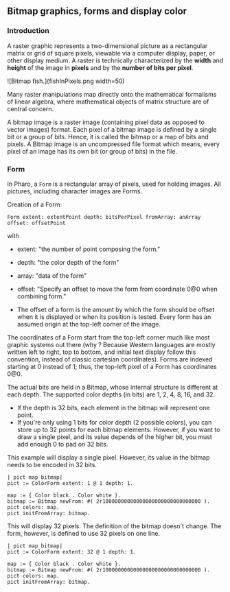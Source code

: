 ## Bitmap graphics, forms and display color

### Introduction

A raster graphic represents a two-dimensional picture as a rectangular matrix or grid of square pixels, viewable via a computer display, paper, or other display medium. A raster is technically characterized by the **width** and **height** of the image in **pixels** and by the **number of bits per pixel**.

![Bitmap fish.](fishInPixels.png width=50)

Many raster manipulations map directly onto the mathematical formalisms of linear algebra, where mathematical objects of matrix structure are of central concern.

A bitmap image is a raster image (containing pixel data as opposed to vector images) format. Each pixel of a bitmap image is defined by a single bit or a group of bits. Hence, it is called the bitmap or a map of bits and pixels. A Bitmap image is an uncompressed file format which means, every pixel of an image has its own bit (or group of bits) in the file.

### Form 

In Pharo, a `Form` is a rectangular array of pixels, used for holding images.  All pictures, including character images are Forms.

Creation of a Form:

```smalltalk
Form extent: extentPoint depth: bitsPerPixel fromArray: anArray offset: offsetPoint
```
with 

- extent: "the number of point composing the form."
- depth: "the color depth of the form"
- array: "data of the form"
- offset: "Specify an offset to move the form from coordinate 0@0 when combining form."

- The offset of a form is the amount by which the form should be offset when it is displayed or when its position is tested. Every form has an assumed origin at the top-left corner of the image. 

The coordinates of a Form start from the top-left corner much like most graphic systems out there (why ? Because Western languages are mostly written left to right, top to bottom, and initial text display follow this convention, instead of classic cartesian coordinates). 
Forms are indexed starting at 0 instead of 1; thus, the top-left pixel of a Form has coordinates 0@0.

The actual bits are held in a Bitmap, whose internal structure is different at each depth.
The supported color depths (in bits) are 1, 2, 4, 8, 16, and 32.

- If the depth is 32 bits, each element in the bitmap will represent one point.
- If you're only using 1 bits for color depth (2 possible colors), you can store up to 32 points for each bitmap elements. However, if you want to draw a single pixel, and its value depends of the higher bit, you must add enough 0 to pad on 32 bits.

This example will display a single pixel. However, its value in the bitmap needs to be encoded in 32 bits.

```smalltalk
| pict map bitmap|
pict := ColorForm extent: 1 @ 1 depth: 1.

map := { Color black . Color white }.
bitmap := Bitmap newFrom: #( 2r10000000000000000000000000000000 ).
pict colors: map.
pict initFromArray: bitmap.
```

This will display 32 pixels. The definition of the bitmap doesn´t change.
The form, however, is defined to use 32 pixels on one line.

```smalltalk
| pict map bitmap|
pict := ColorForm extent: 32 @ 1 depth: 1.

map := { Color black . Color white }.
bitmap := Bitmap newFrom: #( 2r10000000000000000000000000000000 ).
pict colors: map.
pict initFromArray: bitmap.
```
